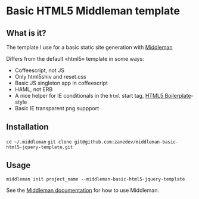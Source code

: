 # Basic HTML5 Middleman template

## What is it?

The template I use for a basic static site generation with [Middleman](http://middlemanapp.com)

Differs from the default «html5» template in some ways:

* Coffeescript, not JS
* Only html5shiv and reset.css
* Basic JS singleton app in coffeescript 
* HAML, not ERB
* A nice helper for IE conditionals in the `html` start tag, [HTML5 Boilerplate](http://html5boilerplate.com/)-style
* Basic IE transparent png suppport

## Installation

`cd ~/.middleman`
`git clone git@github.com:zanedev/middleman-basic-html5-jquery-template.git`

## Usage

`middleman init project_name --middleman-basic-html5-jquery-template`

See the [Middleman documentation](http://middlemanapp.com/guides/getting-started) for how to use Middleman. 